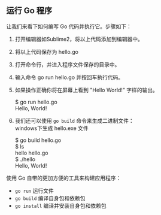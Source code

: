 ## 运行 Go 程序

让我们来看下如何编写 Go 代码并执行它。步骤如下：  

1. 打开编辑器如Sublime2，将以上代码添加到编辑器中。  
2. 将以上代码保存为 hello.go  
3. 打开命令行，并进入程序文件保存的目录中。  
4. 输入命令 go run hello.go 并按回车执行代码。  
5. 如果操作正确你将在屏幕上看到 "Hello World!" 字样的输出。  

	$ go run hello.go  
	Hello, World!  

6. 我们还可以使用 `go build` 命令来生成二进制文件：  
    windows下生成 hello.exe 文件

	$ go build hello.go   
	$ ls  
	hello    hello.go  
	$ ./hello   
	Hello, World!  

使用 Go 自带的更加方便的工具来构建应用程序：

- `go run` 运行文件
- `go build` 编译自身包和依赖包
- `go install` 编译并安装自身包和依赖包
